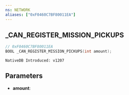 ```yaml
---
ns: NETWORK
aliases: ["0xF0460C7BF80011EA"]
---
```

## _CAN_REGISTER_MISSION_PICKUPS

```c
// 0xF0460C7BF80011EA
BOOL _CAN_REGISTER_MISSION_PICKUPS(int amount);
```

```
NativeDB Introduced: v1207
```

## Parameters
* **amount**:
